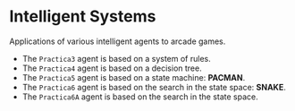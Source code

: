 # Intelligent Systems
Applications of various intelligent agents to arcade games.

- The ```Practica3``` agent is based on a system of rules.
- The ```Practica4``` agent is based on a decision tree.
- The ```Practica5``` agent is based on a state machine: **PACMAN**.
- The ```Practica6``` agent is based on the search in the state space: **SNAKE**.
- The ```Practica6A``` agent is based on the search in the state space.
